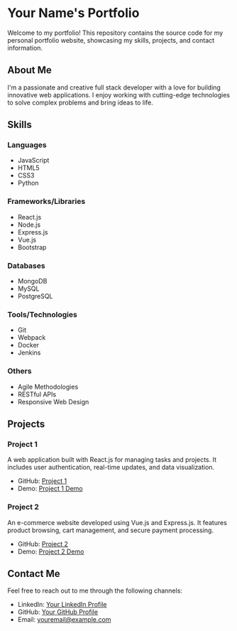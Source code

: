 # Your Name's Portfolio

Welcome to my portfolio! This repository contains the source code for my personal portfolio website, showcasing my skills, projects, and contact information.

## About Me

I'm a passionate and creative full stack developer with a love for building innovative web applications. I enjoy working with cutting-edge technologies to solve complex problems and bring ideas to life.

## Skills

### Languages
- JavaScript
- HTML5
- CSS3
- Python

### Frameworks/Libraries
- React.js
- Node.js
- Express.js
- Vue.js
- Bootstrap

### Databases
- MongoDB
- MySQL
- PostgreSQL

### Tools/Technologies
- Git
- Webpack
- Docker
- Jenkins

### Others
- Agile Methodologies
- RESTful APIs
- Responsive Web Design

## Projects

### Project 1
A web application built with React.js for managing tasks and projects. It includes user authentication, real-time updates, and data visualization.
- GitHub: [Project 1](https://github.com/yourusername/project-1)
- Demo: [Project 1 Demo](https://project1demo.com)

### Project 2
An e-commerce website developed using Vue.js and Express.js. It features product browsing, cart management, and secure payment processing.
- GitHub: [Project 2](https://github.com/yourusername/project-2)
- Demo: [Project 2 Demo](https://project2demo.com)

## Contact Me

Feel free to reach out to me through the following channels:
- LinkedIn: [Your LinkedIn Profile](https://www.linkedin.com/in/your-profile)
- GitHub: [Your GitHub Profile](https://github.com/yourusername)
- Email: [youremail@example.com](mailto:youremail@example.com)
